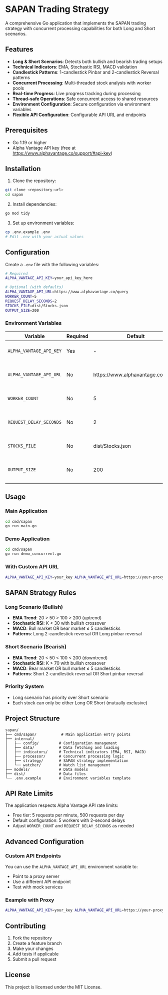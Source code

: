 # SAPAN Trading Strategy

A comprehensive Go application that implements the SAPAN trading strategy with concurrent processing capabilities for both Long and Short scenarios.

## Features

- **Long & Short Scenarios**: Detects both bullish and bearish trading setups
- **Technical Indicators**: EMA, Stochastic RSI, MACD validation
- **Candlestick Patterns**: 1-candlestick Pinbar and 2-candlestick Reversal patterns
- **Concurrent Processing**: Multi-threaded stock analysis with worker pools
- **Real-time Progress**: Live progress tracking during processing
- **Thread-safe Operations**: Safe concurrent access to shared resources
- **Environment Configuration**: Secure configuration via environment variables
- **Flexible API Configuration**: Configurable API URL and endpoints

## Prerequisites

- Go 1.19 or higher
- Alpha Vantage API key (free at https://www.alphavantage.co/support/#api-key)

## Installation

1. Clone the repository:
```bash
git clone <repository-url>
cd sapan
```

2. Install dependencies:
```bash
go mod tidy
```

3. Set up environment variables:
```bash
cp .env.example .env
# Edit .env with your actual values
```

## Configuration

Create a `.env` file with the following variables:

```bash
# Required
ALPHA_VANTAGE_API_KEY=your_api_key_here

# Optional (with defaults)
ALPHA_VANTAGE_API_URL=https://www.alphavantage.co/query
WORKER_COUNT=5
REQUEST_DELAY_SECONDS=2
STOCKS_FILE=dist/Stocks.json
OUTPUT_SIZE=200
```

### Environment Variables

| Variable | Required | Default | Description |
|----------|----------|---------|-------------|
| `ALPHA_VANTAGE_API_KEY` | Yes | - | Your Alpha Vantage API key |
| `ALPHA_VANTAGE_API_URL` | No | https://www.alphavantage.co/query | Alpha Vantage API base URL |
| `WORKER_COUNT` | No | 5 | Number of concurrent workers |
| `REQUEST_DELAY_SECONDS` | No | 2 | Delay between API requests |
| `STOCKS_FILE` | No | dist/Stocks.json | Path to stocks JSON file |
| `OUTPUT_SIZE` | No | 200 | Days of historical data to fetch |

## Usage

### Main Application
```bash
cd cmd/sapan
go run main.go
```

### Demo Application
```bash
cd cmd/sapan
go run demo_concurrent.go
```

### With Custom API URL
```bash
ALPHA_VANTAGE_API_KEY=your_key ALPHA_VANTAGE_API_URL=https://your-proxy.com/query go run main.go
```

## SAPAN Strategy Rules

### Long Scenario (Bullish)
- **EMA Trend**: 20 > 50 > 100 > 200 (uptrend)
- **Stochastic RSI**: K < 30 with bullish crossover
- **MACD**: Bull market OR bear market ≤ 5 candlesticks
- **Patterns**: Long 2-candlestick reversal OR Long pinbar reversal

### Short Scenario (Bearish)
- **EMA Trend**: 20 < 50 < 100 < 200 (downtrend)
- **Stochastic RSI**: K > 70 with bullish crossover
- **MACD**: Bear market OR bull market ≤ 5 candlesticks
- **Patterns**: Short 2-candlestick reversal OR Short pinbar reversal

### Priority System
- Long scenario has priority over Short scenario
- Each stock can only be either Long OR Short (mutually exclusive)

## Project Structure

```
sapan/
├── cmd/sapan/           # Main application entry points
├── internal/
│   ├── config/         # Configuration management
│   ├── data/           # Data fetching and loading
│   ├── indicators/     # Technical indicators (EMA, RSI, MACD)
│   ├── processor/      # Concurrent processing logic
│   ├── strategy/       # SAPAN strategy implementation
│   └── watcher/        # Watch list management
├── models/             # Data models
├── dist/               # Data files
└── .env.example        # Environment variables template
```

## API Rate Limits

The application respects Alpha Vantage API rate limits:
- Free tier: 5 requests per minute, 500 requests per day
- Default configuration: 5 workers with 2-second delays
- Adjust `WORKER_COUNT` and `REQUEST_DELAY_SECONDS` as needed

## Advanced Configuration

### Custom API Endpoints
You can use the `ALPHA_VANTAGE_API_URL` environment variable to:
- Point to a proxy server
- Use a different API endpoint
- Test with mock services

### Example with Proxy
```bash
ALPHA_VANTAGE_API_KEY=your_key ALPHA_VANTAGE_API_URL=https://your-proxy.com/alphavantage go run main.go
```

## Contributing

1. Fork the repository
2. Create a feature branch
3. Make your changes
4. Add tests if applicable
5. Submit a pull request

## License

This project is licensed under the MIT License.
